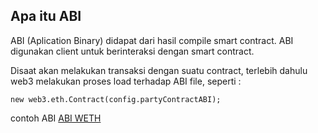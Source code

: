 ## Apa itu ABI
ABI (Aplication Binary) didapat dari hasil compile smart contract. ABI digunakan client untuk berinteraksi dengan smart contract.<br>

Disaat akan melakukan transaksi dengan suatu contract, terlebih dahulu web3 melakukan proses load terhadap ABI file, seperti :
```
new web3.eth.Contract(config.partyContractABI);
```
contoh ABI
[ABI WETH](https://etherscan.io/address/0x2956356cd2a2bf3202f771f50d3d14a367b48070#code)


